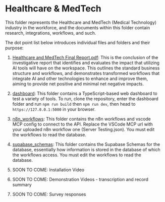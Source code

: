 
# Healthcare & MedTech

This folder represents the Healthcare and MedTech (Medical Technology) industry in the workforce, and the documents within this folder contain research, integrations, workflows, and such.

The dot point list below introduces individual files and folders and their purpose:

1. [Healthcare and MedTech Final Report.pdf](/healthcare-medtech/Healthcare%20and%20MedTech%20Final%20Report.pdf): This is the conclusion of the investigative report that identifies and evaluates the impact that utilizing AI tools will have on the workspace. This outlines the standard business structure and workflows, and demonstrates transformed workflows that integrate AI and other technologies to enhance and improve them, aiming to provide net positive and minimal net negative impacts.

2. [dashboard](/healthcare-medtech/dashboard/): This folder contains a TypeScript-based web dashboard to test a variety of tools. To run, clone the repository, enter the dashboard folder and run `npm run build` then `npm run dev`, then head to `https://127.0.0.1:5000` in your browser.

3. [n8n_workflows](/healthcare-medtech/n8n_workflows/): This folder contains the n8n workflows and vscode MCP config to connect to the API. Replace the VSCode MCP url with your uploaded n8n workflow one (Server Testing.json). You must edit the workflows to read the database.

4. [supabase_schemas](/healthcare-medtech/supabase_schemas/): This folder contains the Supabase Schemas for the database, essentially how information is stored in the database of which the workflows access. You must edit the workflows to read the database.

5. SOON TO COME: Installation Video
6. SOON TO COME: Demonstration Videos - transcription and record summary
7. SOON TO COME: Survey responses
